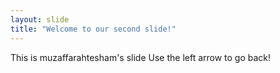 ```yaml
---
layout: slide
title: "Welcome to our second slide!"
---
```

This is muzaffarahtesham's slide
Use the left arrow to go back!

